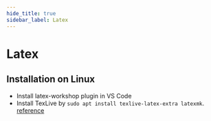 ```yaml
---
hide_title: true
sidebar_label: Latex
---
```


# Latex

## Installation on Linux
- Install latex-workshop plugin in VS Code
- Install TexLive by `sudo apt install texlive-latex-extra latexmk`. [reference](https://linuxconfig.org/how-to-install-latex-on-ubuntu-18-04-bionic-beaver-linux)
